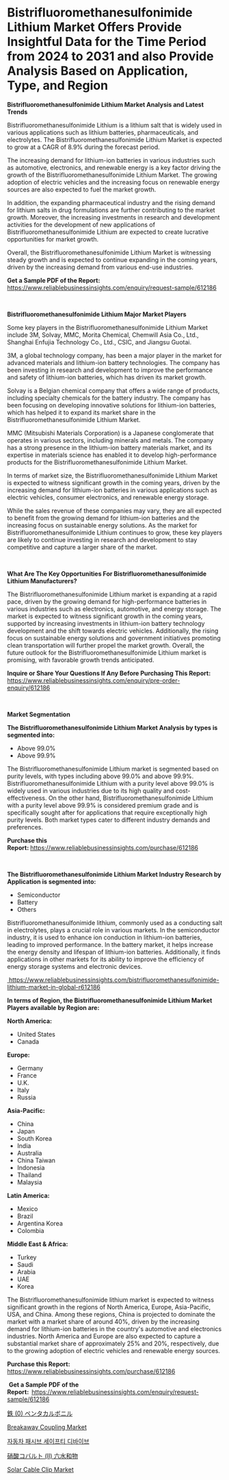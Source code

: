 <p><h1>Bistrifluoromethanesulfonimide Lithium Market Offers Provide Insightful Data for the Time Period from 2024 to 2031 and also Provide Analysis Based on Application, Type, and Region</h1></p><p><strong>Bistrifluoromethanesulfonimide Lithium Market Analysis and Latest Trends</strong></p>
<p><p>Bistrifluoromethanesulfonimide Lithium is a lithium salt that is widely used in various applications such as lithium batteries, pharmaceuticals, and electrolytes. The Bistrifluoromethanesulfonimide Lithium Market is expected to grow at a CAGR of 8.9% during the forecast period.</p><p>The increasing demand for lithium-ion batteries in various industries such as automotive, electronics, and renewable energy is a key factor driving the growth of the Bistrifluoromethanesulfonimide Lithium Market. The growing adoption of electric vehicles and the increasing focus on renewable energy sources are also expected to fuel the market growth.</p><p>In addition, the expanding pharmaceutical industry and the rising demand for lithium salts in drug formulations are further contributing to the market growth. Moreover, the increasing investments in research and development activities for the development of new applications of Bistrifluoromethanesulfonimide Lithium are expected to create lucrative opportunities for market growth.</p><p>Overall, the Bistrifluoromethanesulfonimide Lithium Market is witnessing steady growth and is expected to continue expanding in the coming years, driven by the increasing demand from various end-use industries.</p></p>
<p><strong>Get a Sample PDF of the Report:&nbsp;</strong> <a href="https://www.reliablebusinessinsights.com/enquiry/request-sample/612186">https://www.reliablebusinessinsights.com/enquiry/request-sample/612186</a></p>
<p>&nbsp;</p>
<p><strong>Bistrifluoromethanesulfonimide Lithium Major Market Players</strong></p>
<p><p>Some key players in the Bistrifluoromethanesulfonimide Lithium Market include 3M, Solvay, MMC, Morita Chemical, Chemwill Asia Co., Ltd., Shanghai Enfujia Technology Co., Ltd., CSIC, and Jiangsu Guotai. </p><p>3M, a global technology company, has been a major player in the market for advanced materials and lithium-ion battery technologies. The company has been investing in research and development to improve the performance and safety of lithium-ion batteries, which has driven its market growth. </p><p>Solvay is a Belgian chemical company that offers a wide range of products, including specialty chemicals for the battery industry. The company has been focusing on developing innovative solutions for lithium-ion batteries, which has helped it to expand its market share in the Bistrifluoromethanesulfonimide Lithium Market.</p><p>MMC (Mitsubishi Materials Corporation) is a Japanese conglomerate that operates in various sectors, including minerals and metals. The company has a strong presence in the lithium-ion battery materials market, and its expertise in materials science has enabled it to develop high-performance products for the Bistrifluoromethanesulfonimide Lithium Market.</p><p>In terms of market size, the Bistrifluoromethanesulfonimide Lithium Market is expected to witness significant growth in the coming years, driven by the increasing demand for lithium-ion batteries in various applications such as electric vehicles, consumer electronics, and renewable energy storage.</p><p>While the sales revenue of these companies may vary, they are all expected to benefit from the growing demand for lithium-ion batteries and the increasing focus on sustainable energy solutions. As the market for Bistrifluoromethanesulfonimide Lithium continues to grow, these key players are likely to continue investing in research and development to stay competitive and capture a larger share of the market.</p></p>
<p>&nbsp;</p>
<p><strong>What Are The Key Opportunities For Bistrifluoromethanesulfonimide Lithium Manufacturers?</strong></p>
<p><p>The Bistrifluoromethanesulfonimide Lithium market is expanding at a rapid pace, driven by the growing demand for high-performance batteries in various industries such as electronics, automotive, and energy storage. The market is expected to witness significant growth in the coming years, supported by increasing investments in lithium-ion battery technology development and the shift towards electric vehicles. Additionally, the rising focus on sustainable energy solutions and government initiatives promoting clean transportation will further propel the market growth. Overall, the future outlook for the Bistrifluoromethanesulfonimide Lithium market is promising, with favorable growth trends anticipated.</p></p>
<p><strong>Inquire or Share Your Questions If Any Before Purchasing This Report:</strong> <a href="https://www.reliablebusinessinsights.com/enquiry/pre-order-enquiry/612186">https://www.reliablebusinessinsights.com/enquiry/pre-order-enquiry/612186</a></p>
<p>&nbsp;</p>
<p><strong>Market Segmentation</strong></p>
<p><strong>The Bistrifluoromethanesulfonimide Lithium Market Analysis by types is segmented into:</strong></p>
<p><ul><li>Above 99.0%</li><li>Above 99.9%</li></ul></p>
<p><p>The Bistrifluoromethanesulfonimide Lithium market is segmented based on purity levels, with types including above 99.0% and above 99.9%. Bistrifluoromethanesulfonimide Lithium with a purity level above 99.0% is widely used in various industries due to its high quality and cost-effectiveness. On the other hand, Bistrifluoromethanesulfonimide Lithium with a purity level above 99.9% is considered premium grade and is specifically sought after for applications that require exceptionally high purity levels. Both market types cater to different industry demands and preferences.</p></p>
<p><strong>Purchase this Report:&nbsp;</strong><a href="https://www.reliablebusinessinsights.com/purchase/612186">https://www.reliablebusinessinsights.com/purchase/612186</a></p>
<p>&nbsp;</p>
<p><strong>The Bistrifluoromethanesulfonimide Lithium Market Industry Research by Application is segmented into:</strong></p>
<p><ul><li>Semiconductor</li><li>Battery</li><li>Others</li></ul></p>
<p><p>Bistrifluoromethanesulfonimide lithium, commonly used as a conducting salt in electrolytes, plays a crucial role in various markets. In the semiconductor industry, it is used to enhance ion conduction in lithium-ion batteries, leading to improved performance. In the battery market, it helps increase the energy density and lifespan of lithium-ion batteries. Additionally, it finds applications in other markets for its ability to improve the efficiency of energy storage systems and electronic devices.</p></p>
<p><a href="https://www.reliablebusinessinsights.com/bistrifluoromethanesulfonimide-lithium-market-in-global-r612186">&nbsp;https://www.reliablebusinessinsights.com/bistrifluoromethanesulfonimide-lithium-market-in-global-r612186</a></p>
<p><strong>In terms of Region, the Bistrifluoromethanesulfonimide Lithium Market Players available by Region are:</strong></p>
<p>
    <p> <strong> North America: </strong>
        <ul>
            <li>United States</li>
            <li>Canada</li>
        </ul>
        </p> 
    <p> <strong> Europe: </strong>
        <ul>
            <li>Germany</li>
            <li>France</li>
            <li>U.K.</li>
            <li>Italy</li>
            <li>Russia</li>
        </ul>
        </p> 
    <p> <strong> Asia-Pacific: </strong>
        <ul>
            <li>China</li>
            <li>Japan</li>
            <li>South Korea</li>
            <li>India</li>
            <li>Australia</li>
            <li>China Taiwan</li>
            <li>Indonesia</li>
            <li>Thailand</li>
            <li>Malaysia</li>
        </ul>
        </p> 
    <p> <strong> Latin America: </strong>
        <ul>
            <li>Mexico</li>
            <li>Brazil</li>
            <li>Argentina Korea</li>
            <li>Colombia</li>
        </ul>
        </p> 
    <p> <strong> Middle East & Africa: </strong>
        <ul>
            <li>Turkey</li>
            <li>Saudi</li>
            <li>Arabia</li>
            <li>UAE</li>
            <li>Korea</li>
        </ul>
    </p>
    </p>
<p><p>The Bistrifluoromethanesulfonimide lithium market is expected to witness significant growth in the regions of North America, Europe, Asia-Pacific, USA, and China. Among these regions, China is projected to dominate the market with a market share of around 40%, driven by the increasing demand for lithium-ion batteries in the country's automotive and electronics industries. North America and Europe are also expected to capture a substantial market share of approximately 25% and 20%, respectively, due to the growing adoption of electric vehicles and renewable energy sources.</p></p>
<p><strong>Purchase this Report: </strong><a href="https://www.reliablebusinessinsights.com/purchase/612186">https://www.reliablebusinessinsights.com/purchase/612186</a></p>
<p>&nbsp;<strong>Get a Sample PDF of the Report:&nbsp;&nbsp;</strong><a href="https://www.reliablebusinessinsights.com/enquiry/request-sample/612186">https://www.reliablebusinessinsights.com/enquiry/request-sample/612186</a></p>
<p><strong></strong></p>
<p><p><a href="https://github.com/mcbeesbxa270/Market-Research-Report-List-2/blob/main/271490997871.md">鉄 (0) ペンタカルボニル</a></p><p><a href="https://github.com/angeliabkratze/Market-Research-Report-List-1/blob/main/breakaway-coupling-market.md">Breakaway Coupling Market</a></p><p><a href="https://github.com/BrettWeberrt8767765/Market-Research-Report-List-1/blob/main/515724089380.md">자동차 패시브 세이프티 디바이브</a></p><p><a href="https://github.com/ksxzwxabcuynh011/Market-Research-Report-List-2/blob/main/721827397870.md">硝酸コバルト (II) 六水和物</a></p><p><a href="https://issuu.com/reportprime-2/docs/solar-cable-clip-market-size-2030.pptx">Solar Cable Clip Market</a></p></p>